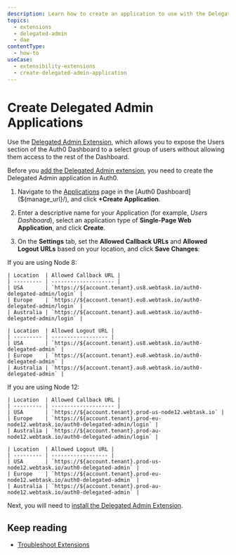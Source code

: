 ```yaml
---
description: Learn how to create an application to use with the Delegated Admin Extension, which allows you to expose the Users section of the Auth0 Dashboard to a select group of users without allowing them access to the rest of the Dashboard.
topics:
  - extensions
  - delegated-admin
  - dae
contentType:
  - how-to
useCase:
  - extensibility-extensions
  - create-delegated-admin-application
---
```

# Create Delegated Admin Applications

Use the [Delegated Admin Extension](/extensions/delegated-admin), which allows you to expose the Users section of the Auth0 Dashboard to a select group of users without allowing them access to the rest of the Dashboard.

Before you [add the Delegated Admin extension](/dashboard/guides/extensions/delegated-admin-install-extension), you need to create the Delegated Admin application in Auth0.

1. Navigate to the [Applications](${manage_url}/#/applications) page in the [Auth0 Dashboard](${manage_url}/), and click **+Create Application**.

2. Enter a descriptive name for your Application (for example, *Users Dashboard*), select an application type of **Single-Page Web Application**, and click **Create**.

3. On the **Settings** tab, set the **Allowed Callback URLs** and **Allowed Logout URLs** based on your location, and click **Save Changes**:

If you are using Node 8:

    | Location  | Allowed Callback URL |
    | --------- | -------------------- |
    | USA       | `https://${account.tenant}.us8.webtask.io/auth0-delegated-admin/login` |
    | Europe    | `https://${account.tenant}.eu8.webtask.io/auth0-delegated-admin/login` |
    | Australia | `https://${account.tenant}.au8.webtask.io/auth0-delegated-admin/login` |

    | Location  | Allowed Logout URL |
    | --------- | ------------------ |
    | USA       | `https://${account.tenant}.us8.webtask.io/auth0-delegated-admin` |
    | Europe    | `https://${account.tenant}.eu8.webtask.io/auth0-delegated-admin` |
    | Australia | `https://${account.tenant}.au8.webtask.io/auth0-delegated-admin` |

If you are using Node 12:

    | Location  | Allowed Callback URL |
    | --------- | -------------------- |
    | USA       | `https://${account.tenant}.prod-us-node12.webtask.io` |
    | Europe    | `https://${account.tenant}.prod-eu-node12.webtask.io/auth0-delegated-admin/login` |
    | Australia | `https://${account.tenant}.prod-au-node12.webtask.io/auth0-delegated-admin/login` |

    | Location  | Allowed Logout URL |
    | --------- | ------------------ |
    | USA       | `https://${account.tenant}.prod-us-node12.webtask.io/auth0-delegated-admin` |
    | Europe    | `https://${account.tenant}.prod-eu-node12.webtask.io/auth0-delegated-admin` |
    | Australia | `https://${account.tenant}.prod-au-node12.webtask.io/auth0-delegated-admin` |

Next, you will need to [install the Delegated Admin Extension](/dashboard/guides/extensions/delegated-admin-install-extension).

## Keep reading

- [Troubleshoot Extensions](/extensions/troubleshoot)

